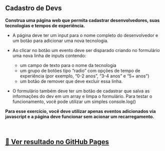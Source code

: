 ## Cadastro de Devs

**Construa uma página web que permita cadastrar desenvolvedores, suas tecnologias e tempos de experiência.** 

- A página deve ter um input para o nome completo do desenvolvedor e um botão para adicionar uma nova tecnologia.

- Ao clicar no botão um evento deve ser disparado criando no formulário uma nova linha de inputs contendo:

    - um campo de texto para o nome da tecnologia
    - um grupo de botões tipo “radio” com opções de tempo de experiência (por exemplo, “0-2 anos”, “3-4 anos” e “5+ anos”)
    - um botão de remover que deve excluir essa linha.

- O formulário também deve ter um botão de cadastrar que salva as informações do dev em um array e limpa o formulário. Para testar o funcionamento, você pode utilizar um simples console.log()

**Para esse exercício, você deve utilizar apenas eventos adicionados via javascript e a página deve funcionar sem acionar um recarregamento.**

<br>

## [🚀 Ver resultado no GitHub Pages](https://geovanaborba.github.io/Curso_OneBitCode/M%C3%B3dulo%20JS/Exercício%2012%20-%20Cadastro%20de%20Devs)
